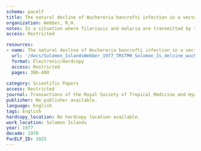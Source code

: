 ```yaml
---
schema: pacelf
title: The natural decline of Wuchereria bancrofti infection in a vector control situation in the Solomon Islands
organization: Webber, R.H.
notes: In a situation where filariasis and malaria are transmitted by the same vector, as seen here in the Solomon Islands, the Malaria Eradication Programme aimed at controlling the vector, was found to have an effect on both diseases. In an area of Choiseul island first surveyed by the author in 1970, three follow-up surveys were conducted--in 1974, 1975 and 1976. These showed a progressive decrease in persons infected. When the densities, especially the median microfilarial counts, were expressed as percentage values of the pre-spray survey, there was found to be a proportional decrease over eight years. It is possible that the Anopheline vector needs to be reduced less for the cessation of transmission of filariasis than for malaria. A theoretical ratio was calculated and supporting field evidence presented.
access: Restricted

resources:
- name: The natural decline of Wuchereria bancrofti infection in a vector control situation in the Solomon Islands
  url: '/docs/Solomon_IslandsWebber_1977_TRSTMH_Solomon_Is_delcine_wuchereria_bancrofti.txt'
  format: Electronic/Hardcopy
  access: Restricted
  pages: 396-400
 
category: Scientific Papers
access: Restricted
journal: Transactions of the Royal Society of Tropical Medicine and Hygiene
publisher: No publisher available. 
language: English 
tags: English 
hardcopy_location: No hardcopy location available.
work_location: Solomon Islands
year: 1977
decade: 1970
PacELF_ID: 1025
---
```


